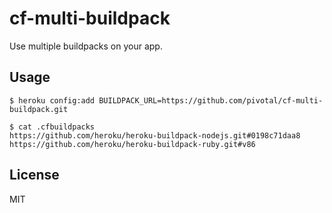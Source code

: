 # cf-multi-buildpack

Use multiple buildpacks on your app.

## Usage

    $ heroku config:add BUILDPACK_URL=https://github.com/pivotal/cf-multi-buildpack.git

    $ cat .cfbuildpacks
    https://github.com/heroku/heroku-buildpack-nodejs.git#0198c71daa8
    https://github.com/heroku/heroku-buildpack-ruby.git#v86

## License

MIT
